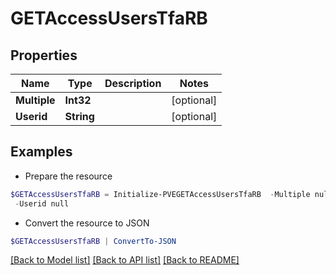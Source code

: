 # GETAccessUsersTfaRB
## Properties

Name | Type | Description | Notes
------------ | ------------- | ------------- | -------------
**Multiple** | **Int32** |  | [optional] 
**Userid** | **String** |  | [optional] 

## Examples

- Prepare the resource
```powershell
$GETAccessUsersTfaRB = Initialize-PVEGETAccessUsersTfaRB  -Multiple null `
 -Userid null
```

- Convert the resource to JSON
```powershell
$GETAccessUsersTfaRB | ConvertTo-JSON
```

[[Back to Model list]](../README.md#documentation-for-models) [[Back to API list]](../README.md#documentation-for-api-endpoints) [[Back to README]](../README.md)

